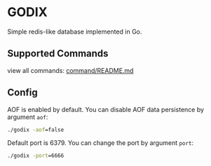# GODIX

Simple redis-like database implemented in Go.

## Supported Commands

view all commands: [command/README.md](https://github.com/Quaestiox/godix/blob/master/command/README.md)

## Config
AOF is enabled by default. You can disable AOF data persistence by argument `aof`:
```cmd
./godix -aof=false
```
Default port is 6379. You can change the port by argument `port`:
```cmd
./godix -port=6666
```